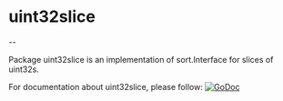 # uint32slice
--

Package uint32slice is an implementation of sort.Interface for slices of uint32s.

For documentation about uint32slice, please follow: [![GoDoc](https://godoc.org/github.com/coolparadox/go/sort/uint32slice?status.svg)](https://godoc.org/github.com/coolparadox/go/sort/uint32slice)
